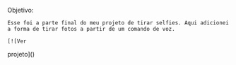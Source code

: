   Objetivo:

    Esse foi a parte final do meu projeto de tirar selfies. Aqui adicionei a forma de tirar fotos a partir de um comando de voz.

    [![Ver
projeto]()
